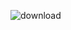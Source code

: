 
![download](https://user-images.githubusercontent.com/127476479/224839080-11afb6b4-a078-4fce-b1c4-136ac92c4e5a.jpeg)
